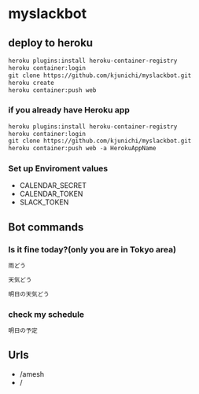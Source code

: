 # myslackbot

## deploy to heroku

```txt
heroku plugins:install heroku-container-registry
heroku container:login
git clone https://github.com/kjunichi/myslackbot.git
heroku create
heroku container:push web
```

### if you already have Heroku app

```txt
heroku plugins:install heroku-container-registry
heroku container:login
git clone https://github.com/kjunichi/myslackbot.git
heroku container:push web -a HerokuAppName
```

### Set up Enviroment values

- CALENDAR_SECRET
- CALENDAR_TOKEN
- SLACK_TOKEN

## Bot commands

### Is it fine today?(only you are in Tokyo area)

```txt
雨どう
```

```txt
天気どう
```

```txt
明日の天気どう
```

### check my schedule

```txt
明日の予定
```

## Urls

- /amesh
- /
